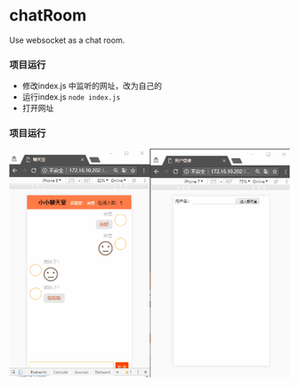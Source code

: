 # chatRoom
Use websocket as a chat room.

### 项目运行
- 修改index.js 中监听的网址，改为自己的
- 运行index.js `node index.js`
- 打开网址

### 项目运行
![](https://github.com/sweetXiaoyan/chatRoom/blob/master/luzhi.gif)

